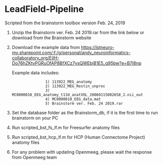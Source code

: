 # LeadField-Pipeline
Scripted from the brainstorm toolbox version Feb. 24, 2019
1. Unzip the Brainstorm ver. Feb. 24 2019.rar from the link below or download from the Brainstorm website
2. Download the example data from https://lstneuro-my.sharepoint.com/:f:/g/personal/andy_neuroinformatics-collaboratory_org/EjIH-Do76hZKtvPGRuOfAP8BfXCz7ysQWEbjB1E5_g95bw?e=B7I8np 

   Example data includes: 
                      
                      1) 113922_MEG_anatomy 
                      2) 113922_MEG_Restin_unproc 
                      3) MC0000010_EEG_anatomy_t13d_anatVOL_20060115002658_2.nii_out 
                      4) MC0000010_EEG_data.mat
                      5) Brainstorm ver. Feb. 24 2019.rar
3. Set the database folder as the Brainstorm_db, if it is the first time to run brainstorm on your PC
4. Run scripted_bst_fs_lf.m for Freesurfer anatomy files
5. Run scripted_bst_hcp_lf.m for HCP (Human Connectome Project) anatomy files
6. For any problem with updating Openmeeg, please wait the response from Openmeeg team
